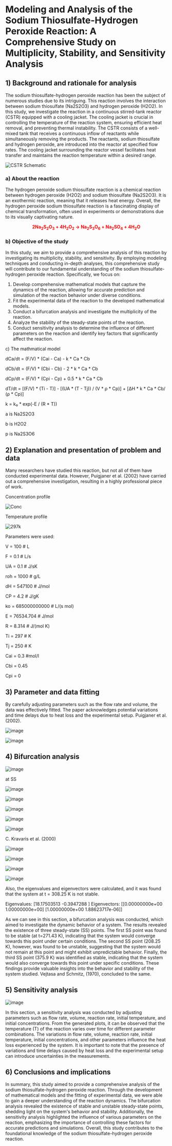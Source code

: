 # Modeling and Analysis of the Sodium Thiosulfate-Hydrogen Peroxide Reaction: A Comprehensive Study on Multiplicity, Stability, and Sensitivity Analysis
## 1) Background and rationale for analysis

The sodium thiosulfate-hydrogen peroxide reaction has been the subject of numerous studies due to its intriguing. This reaction involves the interaction between sodium thiosulfate (Na2S2O3) and hydrogen peroxide (H2O2). In this study, we investigate the reaction in a continuous stirred-tank reactor (CSTR) equipped with a cooling jacket. The cooling jacket is crucial in controlling the temperature of the reaction system, ensuring efficient heat removal, and preventing thermal instability. The CSTR consists of a well-mixed tank that receives a continuous inflow of reactants while simultaneously removing the products. The reactants, sodium thiosulfate and hydrogen peroxide, are introduced into the reactor at specified flow rates. The cooling jacket surrounding the reactor vessel facilitates heat transfer and maintains the reaction temperature within a desired range. 

![CSTR Schematic](https://github.com/ABCO2/CHE2410-Project-2/assets/144171865/6acbee4d-7e85-4654-9c6b-6915db9b06c8)


### a) About the reaction 

The hydrogen peroxide sodium thiosulfate reaction is a chemical reaction between hydrogen peroxide (H2O2) and sodium thiosulfate (Na2S2O3). It is an exothermic reaction, meaning that it releases heat energy. Overall, the hydrogen peroxide sodium thiosulfate reaction is a fascinating display of chemical transformation, often used in experiments or demonstrations due to its visually captivating nature. 


<div align="center">
    <strong><font color="red">2Na<sub>2</sub>S<sub>2</sub>O<sub>3</sub> + 4H<sub>2</sub>O<sub>2</sub> → Na<sub>2</sub>S<sub>3</sub>O<sub>6</sub> + Na<sub>2</sub>SO<sub>4</sub> + 4H<sub>2</sub>O</font></strong>
</div>

### b) Objective of the study
In this study, we aim to provide a comprehensive analysis of this reaction by investigating its multiplicity, stability, and sensitivity. By employing modeling techniques and conducting in-depth analyses, this comprehensive study will contribute to our fundamental understanding of the sodium thiosulfate-hydrogen peroxide reaction. Specifically, we focus on:

1) Develop comprehensive mathematical models that capture the dynamics of the reaction, allowing for accurate prediction and simulation of the reaction behavior under diverse conditions.
2) Fit the experimental data of the reaction to the developed mathematical models.
3) Conduct a bifurcation analysis and investigate the multiplicity of the reaction.
4) Analyze the stability of the steady-state points of the reaction.
5) Conduct sensitivity analysis to determine the influence of different parameters on the reaction and identify key factors that significantly affect the reaction.

c) The mathmatical model


dCa/dt = (F/V) * (Cai - Ca) - k * Ca * Cb


dCb/dt = (F/V) * (Cbi - Cb) - 2 * k * Ca * Cb


dCp/dt = (F/V) * (Cpi - Cp) + 0.5 * k * Ca * Cb


dT/dt = [(F/V) * (Ti - T)] - [(UA * (T - Tj)) / (V * ρ * Cp)] + [ΔH * k * Ca * Cb/ (ρ * Cp)]


k = k₀ * exp(-E / (R * T))


a is Na2S2O3


b is H2O2


p is Na2S3O6





## 2) Explanation and presentation of problem and data




Many researchers have studied this reaction, but not all of them have conducted experimental data. However, Puigjaner et al. (2002) have carried out a comprehensive investigation, resulting in a highly professional piece of work.

Concentration profile

![Conc](https://github.com/ABCO2/CHE2410-Project-2/assets/144171865/c7da556f-326c-4a76-8598-cad07ea202a5)

Temperature profile

![297k](https://github.com/ABCO2/CHE2410-Project-2/assets/144171865/78c2d58a-691d-4caa-a9fb-7b610cef7996)


Parameters were used:

V = 100  # L

F =  0.1 # L/s

UA = 0.1  # J/sK

roh = 1000  # g/L

dH = 547100  # J/mol

CP = 4.2  # J/gK

ko = 685000000000  # L/(s mol)

E = 76534.704  # J/mol

R = 8.314  # J/(mol K)

Ti = 297  # K

Tj = 250  # K

Cai = 0.3 #mol/l

Cbi = 0.45

Cpi = 0

## 3) Parameter and data fitting

By carefully adjusting parameters such as the flow rate and volume, the data was effectively fitted. The paper acknowledges potential variations and time delays due to heat loss and the experimental setup. Puigjaner et al. (2002).

![image](https://github.com/ABCO2/CHE2410-Project-2/assets/144171865/ec069336-1a9f-4974-98c9-af653922cee6)


![image](https://github.com/ABCO2/CHE2410-Project-2/assets/144171865/f3c4fbd0-d52f-435e-ba78-ecd050335081)


## 4) Bifurcation analysis






![image](https://github.com/ABCO2/CHE2410-Project-2/assets/144171865/01b9ca1d-dc8c-4cb5-8d63-cf6c389b0df7)


at SS


![image](https://github.com/ABCO2/CHE2410-Project-2/assets/144171865/6047ccff-ae15-4bb8-83e2-3850a2018cf8)



![image](https://github.com/ABCO2/CHE2410-Project-2/assets/144171865/7e97044c-2f56-418f-80c3-0d9ac6bffb85)


![image](https://github.com/ABCO2/CHE2410-Project-2/assets/144171865/77e4cc33-d32c-4e9e-a89e-26b80001a8ea)



![image](https://github.com/ABCO2/CHE2410-Project-2/assets/144171865/f72f3e35-495e-43c9-a9e9-300cf198de0e)



![image](https://github.com/ABCO2/CHE2410-Project-2/assets/144171865/6ce14134-6f12-4acf-b746-dcb79d7b3687)


C. Kravaris et al. (2000)



![image](https://github.com/ABCO2/CHE2410-Project-2/assets/144171865/a4566fe9-6225-45e5-b54b-c17ff6a2ad5b)

![image](https://github.com/ABCO2/CHE2410-Project-2/assets/144171865/09cd93f4-db6e-4d87-b373-99ca8787caab)

![image](https://github.com/ABCO2/CHE2410-Project-2/assets/144171865/6519bc0d-65bb-41d4-ada8-5410f6d81e59)


![image](https://github.com/ABCO2/CHE2410-Project-2/assets/144171865/92c2762b-6675-41e6-a541-03b4ce0af3b8)

Also, the eigenvalues and eigenvectors were calculated, and it was found that the system at t = 308.25 K is not stable.

Eigenvalues: [18.17503513 -0.3947288 ]
Eigenvectors: [[0.00000000e+00 1.00000000e+00]
 [1.00000000e+00 1.88623717e-06]]


As we can see in this section, a bifurcation analysis was conducted, which aimed to investigate the dynamic behavior of a system. The results revealed the existence of three steady-state (SS) points. The first SS point was found to be stable (at t=271.43 K), indicating that the system would converge towards this point under certain conditions. The second SS point (208.25 K), however, was found to be unstable, suggesting that the system would not remain at this point and might exhibit unpredictable behavior. Finally, the third SS point (375.9 K) was identified as stable, indicating that the system would also converge towards this point under specific conditions. These findings provide valuable insights into the behavior and stability of the system studied. Vejtasa
and Schmitz, (1970), concluded to the same.

## 5) Sensitivity analysis 


![image](https://github.com/ABCO2/CHE2410-Project-2/assets/144171865/db6cd80a-9498-4805-89cc-22359ff8a0f7)



In this section, a sensitivity analysis was conducted by adjusting parameters such as flow rate, volume, reaction rate, initial temperature, and initial concentrations. From the generated plots, it can be observed that the temperature (T) of the reaction varies over time for different parameter combinations. The variations in flow rate, volume, reaction rate, initial temperature, initial concentrations, and other parameters influence the heat loss experienced by the system. It is important to note that the presence of variations and time delays caused by heat loss and the experimental setup can introduce uncertainties in the measurements.


## 6) Conclusions and implications


In summary, this study aimed to provide a comprehensive analysis of the sodium thiosulfate-hydrogen peroxide reaction. Through the development of mathematical models and the fitting of experimental data, we were able to gain a deeper understanding of the reaction dynamics. The bifurcation analysis revealed the existence of stable and unstable steady-state points, shedding light on the system's behavior and stability. Additionally, the sensitivity analysis highlighted the influence of various parameters on the reaction, emphasizing the importance of controlling these factors for accurate predictions and simulations. Overall, this study contributes to the foundational knowledge of the sodium thiosulfate-hydrogen peroxide reaction.
